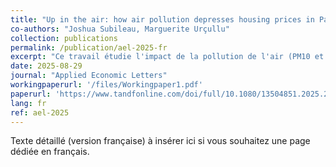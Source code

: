 ```yaml
---
title: "Up in the air: how air pollution depresses housing prices in Paris"
co-authors: "Joshua Subileau, Marguerite Urçullu"
collection: publications
permalink: /publication/ael-2025-fr
excerpt: "Ce travail étudie l'impact de la pollution de l'air (PM10 et NO2) sur les prix de l'immobilier dans Paris et la Petite Couronne. En instrumentant avec la direction et la vitesse du vent, nous isolons l'effet causal de la pollution. Le document complet (avec annexes) est disponible ci-dessous."
date: 2025-08-29
journal: "Applied Economic Letters"
workingpaperurl: '/files/Workingpaper1.pdf'
paperurl: 'https://www.tandfonline.com/doi/full/10.1080/13504851.2025.2548957'
lang: fr
ref: ael-2025
---
```

Texte détaillé (version française) à insérer ici si vous souhaitez une page dédiée en français.
